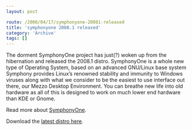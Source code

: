 ```yaml
---
layout: post

route: /2008/04/17/symphonyone-20081-released
title: 'symphonyone 2008.1 released'
category: 'Archive'
tags: []
---
```


The dorment SymphonyOne project has just(?) woken up from the hibernation and
released the 2008.1 distro. SymphonyOne is a whole new type of Operating System,
based on an advanced GNU/Linux base system Symphony provides Linux’s renowned
stability and immunity to Windows viruses along with what we consider to be the
easiest to use interface out there, our Mezzo Desktop Environment. You can
breathe new life into old hardware as all of this is designed to work on much
lower end hardware than KDE or Gnome.

Read more about
[SymphonyOne](http://symphonyos.com/cms/).

Download the
<a class="ph" target="_blank" rel="noopener noreferrer" href="http://symphonyos.com/cms/?page_id=3">latest
distro here</a>.
